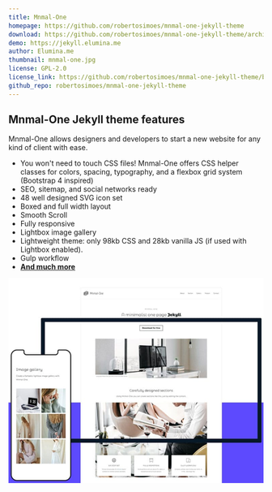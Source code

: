 ```yaml
---
title: Mnmal-One
homepage: https://github.com/robertosimoes/mnmal-one-jekyll-theme
download: https://github.com/robertosimoes/mnmal-one-jekyll-theme/archive/master.zip
demo: https://jekyll.elumina.me
author: Elumina.me
thumbnail: mnmal-one.jpg
license: GPL-2.0
license_link: https://github.com/robertosimoes/mnmal-one-jekyll-theme/blob/master/LICENSE
github_repo: robertosimoes/mnmal-one-jekyll-theme
---
```


## Mnmal-One Jekyll theme features

Mnmal-One allows designers and developers to start a new website for any kind of client with ease.

- You won't need to touch CSS files! Mnmal-One offers CSS helper classes for colors, spacing, typography, and a flexbox grid system (Bootstrap 4 inspired)
- SEO, sitemap, and social networks ready
- 48 well designed SVG icon set
- Boxed and full width layout
- Smooth Scroll
- Fully responsive
- Lightbox image gallery
- Lightweight theme: only 98kb CSS and 28kb vanilla JS (if used with Lightbox enabled).
- Gulp workflow
- **[And much more](https://elumina.me/freebie-for-webdesigners-mnmal-one-jekyll-theme/)**

![screenshot](/thumbnails/mnmal-one.jpg)
